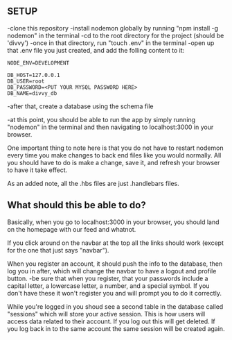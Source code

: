 ## SETUP

-clone this repository
-install nodemon globally by running "npm install -g nodemon" in the terminal
-cd to the root directory for the project (should be 'divvy')
-once in that directory, run "touch .env" in the terminal
-open up that .env file you just created, and add the folling content to it:

	NODE_ENV=DEVELOPMENT

	DB_HOST=127.0.0.1
	DB_USER=root
	DB_PASSWORD=<PUT YOUR MYSQL PASSWORD HERE>
	DB_NAME=divvy_db

-after that, create a database using the schema file

-at this point, you should be able to run the app by simply running "nodemon" in the terminal and then navigating to localhost:3000 in your browser. 

One important thing to note here is that you do not have to restart nodemon every time you make changes to back end files like you would normally. All you should have to do is make a change, save it, and refresh your browser to have it take effect. 

As an added note, all the .hbs files are just .handlebars files.

## What should this be able to do?

Basically, when you go to localhost:3000 in your browser, you should land on the homepage with our feed and whatnot. 

If you click around on the navbar at the top all the links should work (except for the one that just says "navbar"). 

When you register an account, it should push the info to the database, then log you in after, which will change the navbar to have a logout and profile button. 
	-be sure that when you register, that your passwords include a capital letter, a lowercase letter, a number, and a special symbol. If you don't have these it won't register you and will prompt you to do it correctly. 

While you're logged in you shoud see a second table in the database called "sessions" which will store your active session. This is how users will access data related to their account. If you log out this will get deleted. If you log back in to the same account the same session will be created again. 